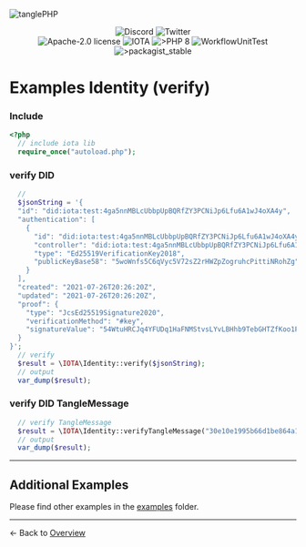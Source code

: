 ![tanglePHP](./images/IOTA_PHP_Banner_Interact_Help.png)

<p style="text-align:center;">
  <a href="https://discord.iota.org/" style="text-decoration:none;"><img src="https://img.shields.io/badge/Discord-9cf.svg?style=social&logo=discord" alt="Discord"></a>
  <a href="https://twitter.com/tanglePHP/" style="text-decoration:none;"><img src="https://img.shields.io/badge/Twitter-9cf.svg?style=social&logo=twitter" alt="Twitter"></a>
  <br>
  <a href="https://github.com/iota-community/iota.php/LICENSE" style="text-decoration:none;"><img src="https://img.shields.io/badge/license-Apache--2.0-green?style=flat-square" alt="Apache-2.0 license"></a>
  <a href="https://www.iota.org/" style="text-decoration:none;"><img src="https://img.shields.io/badge/IOTA-lightgrey?style=flat&logo=iota" alt="IOTA"></a>
  <a href="https://www.php.net/" style="text-decoration:none;"><img src="https://img.shields.io/badge/PHP->= 8.x-blue?style=flat-square&logo=php" alt=">PHP 8"></a>
  <img src="https://github.com/iota-community/iota.php/actions/workflows/phpunit.yml/badge.svg" alt="WorkflowUnitTest">
  <a href="https://packagist.org/packages/iota-community/iota.php/" style="text-decoration:none;"><img src="https://poser.pugx.org/iota-community/iota.php/v/stable.png" alt=">packagist_stable"></a>
</p>

# Examples Identity (verify)

### Include

```php
<?php
  // include iota lib
  require_once("autoload.php");
```

### verify DID

```php
  //
  $jsonString = '{
  "id": "did:iota:test:4ga5nnMBLcUbbpUpBQRfZY3PCNiJp6Lfu6A1wJ4oXA4y",
  "authentication": [
    {
      "id": "did:iota:test:4ga5nnMBLcUbbpUpBQRfZY3PCNiJp6Lfu6A1wJ4oXA4y#key",
      "controller": "did:iota:test:4ga5nnMBLcUbbpUpBQRfZY3PCNiJp6Lfu6A1wJ4oXA4y",
      "type": "Ed25519VerificationKey2018",
      "publicKeyBase58": "5woWnfs5C6qVyc5V72sZ2rHWZpZogruhcPittiNRohZg"
    }
  ],
  "created": "2021-07-26T20:26:20Z",
  "updated": "2021-07-26T20:26:20Z",
  "proof": {
    "type": "JcsEd25519Signature2020",
    "verificationMethod": "#key",
    "signatureValue": "54WtuHRCJq4YFUDq1HaFNMStvsLYvLBHhb9TebGHTZfKoo1FMNrc2EsEHHMfKW6hg2cbn4Gzc762qJfCi6AntEY9"
  }
}';
  // verify
  $result = \IOTA\Identity::verify($jsonString);
  // output
  var_dump($result);
```


### verify DID TangleMessage

```php
  // verify TangleMessage
  $result = \IOTA\Identity::verifyTangleMessage("30e10e1995b66d1be864a16b692b08b63d4e02eaa737f88d134d8678fd05b081");
  // output
  var_dump($result);
```

---

## Additional Examples

Please find other examples in the [examples](../examples) folder.


___

<- Back to [Overview](000_index.md)